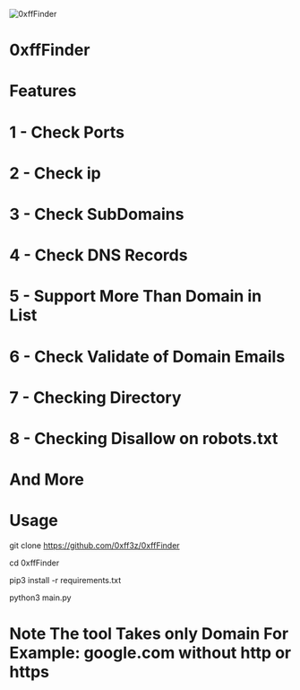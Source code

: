 



![0xffFinder](https://user-images.githubusercontent.com/25371465/147394845-4578e4d3-8801-47ba-be2b-8c472bf666fe.png)


# 0xffFinder
# Features

# 1 - Check Ports
# 2 - Check ip
# 3 - Check SubDomains
# 4 - Check DNS Records
# 5 - Support More Than Domain in List
# 6 - Check Validate of Domain Emails
# 7 - Checking Directory
# 8 - Checking Disallow on robots.txt
# And More

# Usage

git clone https://github.com/0xff3z/0xffFinder


cd 0xffFinder

pip3 install -r requirements.txt


python3 main.py


# Note The tool Takes only Domain For Example: google.com without http or https

